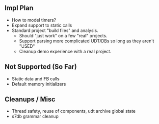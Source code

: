 ## Impl Plan

 * How to model timers?
 * Expand support to static calls
 * Standard project "build files" and analysis.
   * Should "just work" on a few "real" projects.
   * Support parsing more complicated UDT/DBs so long as they aren't "USED"
   * Cleanup demo experience with a real project.

## Not Supported (So Far)
 * Static data and FB calls
 * Default memory initializers

## Cleanups / Misc
 - Thread safety, reuse of components, udt archive global state
 - s7db grammar cleanup
